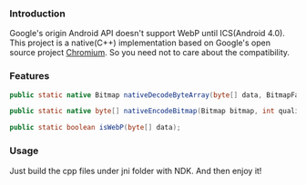 ### Introduction
Google's origin Android API doesn't support WebP until ICS(Android 4.0).<BR/>
This project is a native(C++) implementation based on Google's open source project [Chromium](https://git.chromium.org/). So you need not to care about the compatibility.

### Features
```java
public static native Bitmap nativeDecodeByteArray(byte[] data, BitmapFactory.Options options);

public static native byte[] nativeEncodeBitmap(Bitmap bitmap, int quality);

public static boolean isWebP(byte[] data);
```

### Usage
Just build the cpp files under jni folder with NDK. And then enjoy it!<BR/>
